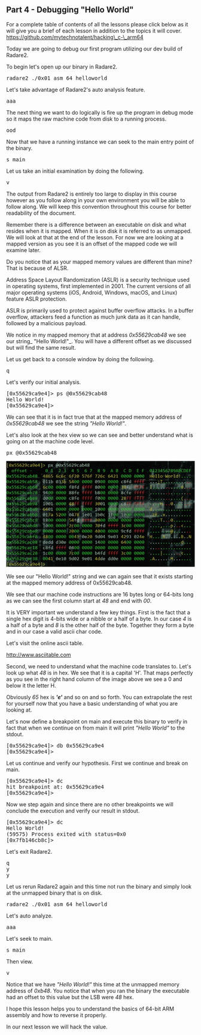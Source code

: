 ## Part 4 - Debugging "Hello World"

For a complete table of contents of all the lessons please click below as it will give you a brief of each lesson in addition to the topics it will cover. https://github.com/mytechnotalent/hacking\_c-\_arm64

Today we are going to debug our first program utilizing our dev build of Radare2.

To begin let's open up our binary in Radare2.

<pre spellcheck="false">radare2 ./0x01_asm_64_helloworld
</pre>

Let's take advantage of Radare2's auto analysis feature.

<pre spellcheck="false">aaa
</pre>

The next thing we want to do logically is fire up the program in debug mode so it maps the raw machine code from disk to a running process.

<pre spellcheck="false">ood
</pre>

Now that we have a running instance we can seek to the main entry point of the binary.

<pre spellcheck="false">s main
</pre>

Let us take an initial examination by doing the following.

<pre spellcheck="false">v
</pre>

The output from Radare2 is entirely too large to display in this course however as you follow along in your own environment you will be able to follow along. We will keep this convention throughout this course for better readability of the document.

Remember there is a difference between an executable on disk and what resides when it is mapped. When it is on disk it is referred to as unmapped. We will look at that at the end of the lesson. For now we are looking at a mapped version as you see it is an offset of the mapped code we will examine later.

Do you notice that as your mapped memory values are different than mine? That is because of ALSR.

Address Space Layout Randomization (ASLR) is a security technique used in operating systems, first implemented in 2001. The current versions of all major operating systems (iOS, Android, Windows, macOS, and Linux) feature ASLR protection.

ASLR is primarily used to protect against buffer overflow attacks. In a buffer overflow, attackers feed a function as much junk data as it can handle, followed by a malicious payload.

We notice in my mapped memory that at address _0x55629cab48_ we see our string_ "Hello World!"_. You will have a different offset as we discussed but will find the same result.

Let us get back to a console window by doing the following.

<pre spellcheck="false">q
</pre>

Let's verify our initial analysis.

<pre spellcheck="false">[0x55629ca9e4]&gt; ps @0x55629cab48
Hello World!
[0x55629ca9e4]&gt;
</pre>

We can see that it is in fact true that at the mapped memory address of _0x55629cab48_ we see the string _"Hello World!"_.

Let's also look at the hex view so we can see and better understand what is going on at the machine code level.

<pre spellcheck="false">px @0x55629cab48
</pre>

<div class="slate-resizable-image-embed slate-image-embed__resize-full-width"><img src="/imgs/1606325962588.jpg"/></div>

We see our "Hello World!" string and we can again see that it exists starting at the mapped memory address of 0x55629cab48.

We see that our machine code instructions are 16 bytes long or 64-bits long as we can see the first column start at _48_ and end with _00_.

It is VERY important we understand a few key things. First is the fact that a single hex digit is 4-bits wide or a nibble or a half of a byte. In our case _4_ is a half of a byte and _8_ is the other half of the byte. Together they form a byte and in our case a valid ascii char code.

Let's visit the online ascii table.

http://www.asciitable.com

Second, we need to understand what the machine code translates to. Let's look up what _48_ is in hex. We see that it is a capital 'H'. That maps perfectly as you see in the right hand column of the image above we see a 0 and below it the letter H.

Obviously _65_ hex is ___'e'___ and so on and so forth. You can extrapolate the rest for yourself now that you have a basic understanding of what you are looking at.

Let's now define a breakpoint on main and execute this binary to verify in fact that when we continue on from main it will print _"Hello World"_ to the stdout.

<pre spellcheck="false">[0x55629ca9e4]&gt; db 0x55629ca9e4
[0x55629ca9e4]&gt;
</pre>

Let us continue and verify our hypothesis. First we continue and break on main.

<pre spellcheck="false">[0x55629ca9e4]&gt; dc
hit breakpoint at: 0x55629ca9e4
[0x55629ca9e4]&gt;
</pre>

Now we step again and since there are no other breakpoints we will conclude the execution and verify our result in stdout.

<pre spellcheck="false">[0x55629ca9e4]&gt; dc
Hello World!
(59575) Process exited with status=0x0
[0x7fb146cb8c]&gt;
</pre>

Let's exit Radare2.

<pre spellcheck="false">q
y
y
</pre>

Let us rerun Radare2 again and this time not run the binary and simply look at the unmapped binary that is on disk.

<pre spellcheck="false">radare2 ./0x01_asm_64_helloworld
</pre>

Let's auto analyze.

<pre spellcheck="false">aaa
</pre>

Let's seek to main.

<pre spellcheck="false">s main
</pre>

Then view.

<pre spellcheck="false">v
</pre>

Notice that we have _"Hello World!"_ this time at the unmapped memory address of _0xb48_. You notice that when you ran the binary the executable had an offset to this value but the LSB were _48_ hex.

I hope this lesson helps you to understand the basics of 64-bit ARM assembly and how to reverse it properly.

In our next lesson we will hack the value.
